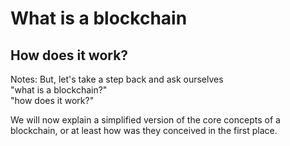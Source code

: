 # What is a blockchain

## How does it work?

Notes:
But, let's take a step back and ask ourselves  
"what is a blockchain?"  
"how does it work?"  

We will now explain a simplified version of the core concepts of a blockchain, or at least how was they conceived in the first place.